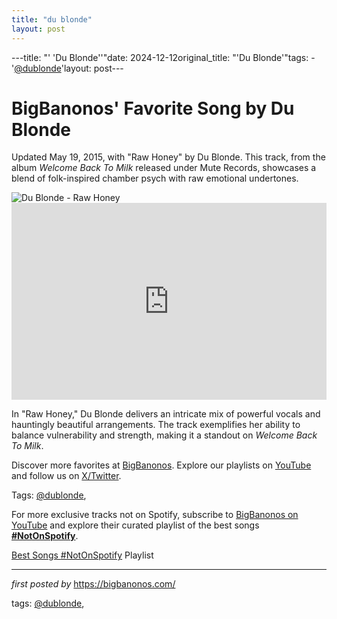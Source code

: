 ```yaml
---
title: "du blonde"
layout: post
---
```

---title: "' 'Du Blonde''"date: 2024-12-12original_title: "'Du Blonde'"tags:  - '[@dublonde](/tags/dublonde/)'layout: post---<!-- Post Title --><h1 >BigBanonos' Favorite Song by Du Blonde</h1> <!-- Introductory Text --><p >Updated May 19, 2015, with "Raw Honey" by Du Blonde. This track, from the album *Welcome Back To Milk* released under Mute Records, showcases a blend of folk-inspired chamber psych with raw emotional undertones.</p> <!-- Featured Image --><div > <img src="https://narcmagazine.com/wp-content/uploads/2019/01/Du-Blonde-Spread__1548858439_128.65.101.130.jpg" alt="Du Blonde - Raw Honey" /></div> <!-- YouTube Video Embed --><div > <iframe width="100%" height="315" src="https://www.youtube.com/embed/xQg-Y56hBeI" title="Du Blonde - Raw Honey" frameborder="0" allow="accelerometer; autoplay; clipboard-write; encrypted-media; gyroscope; picture-in-picture; web-share" referrerpolicy="strict-origin-when-cross-origin" allowfullscreen></iframe></div> <!-- Song Information --><div > <p>In "Raw Honey," Du Blonde delivers an intricate mix of powerful vocals and hauntingly beautiful arrangements. The track exemplifies her ability to balance vulnerability and strength, making it a standout on *Welcome Back To Milk*.</p></div> <!-- Footer Links --><div > <p>Discover more favorites at <a href="https://bigbanonos.com/" target="_blank">BigBanonos</a>. Explore our playlists on <a href="https://www.youtube.com/[@BigBanonos](/tags/BigBanonos/)" target="_blank">YouTube</a> and follow us on <a href="https://x.com/bigbanonos" target="_blank">X/Twitter</a>.</p></div> <!-- Tags --><p >Tags: [@dublonde](/tags/dublonde/),</p><!--Subscribe and Playlist Links--><div>    <p>For more exclusive tracks not on Spotify, subscribe to <a href="https://www.youtube.com/[@BigBanonos](/tags/BigBanonos/)" target="_blank">BigBanonos on YouTube</a> and explore their curated playlist of the best songs <strong>[#NotOnSpotify](/tags/NotOnSpotify/)</strong>.</p>    <p><a href="https://www.youtube.com/playlist?list=PLtuNtuTatqI0kFahUCbtbfenC_ET5O_tr" target="_blank">Best Songs [#NotOnSpotify](/tags/NotOnSpotify/) Playlist<br /></a></p></div><hr /><p><em>first posted by</em> <a href="https://bigbanonos.com/" rel="noopener" target="_new">https://bigbanonos.com/</a></p><p>tags: [@dublonde](/tags/dublonde/),</p>